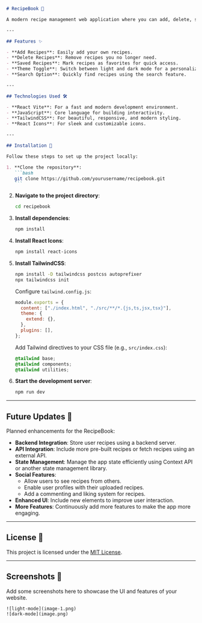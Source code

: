 ````markdown
# RecipeBook 🍴

A modern recipe management web application where you can add, delete, save, and search for recipes. Built with React Vite, JavaScript, TailwindCSS, and React Icons.

---

## Features ✨

- **Add Recipes**: Easily add your own recipes.
- **Delete Recipes**: Remove recipes you no longer need.
- **Saved Recipes**: Mark recipes as favorites for quick access.
- **Theme Toggle**: Switch between light and dark mode for a personalized experience.
- **Search Option**: Quickly find recipes using the search feature.

---

## Technologies Used 🛠

- **React Vite**: For a fast and modern development environment.
- **JavaScript**: Core language for building interactivity.
- **TailwindCSS**: For beautiful, responsive, and modern styling.
- **React Icons**: For sleek and customizable icons.

---

## Installation 🚀

Follow these steps to set up the project locally:

1. **Clone the repository**:
   ```bash
   git clone https://github.com/yourusername/recipebook.git
   ```
````

2. **Navigate to the project directory**:

   ```bash
   cd recipebook
   ```

3. **Install dependencies**:

   ```bash
   npm install
   ```

4. **Install React Icons**:

   ```bash
   npm install react-icons
   ```

5. **Install TailwindCSS**:

   ```bash
   npm install -D tailwindcss postcss autoprefixer
   npx tailwindcss init
   ```

   Configure `tailwind.config.js`:

   ```javascript
   module.exports = {
     content: ["./index.html", "./src/**/*.{js,ts,jsx,tsx}"],
     theme: {
       extend: {},
     },
     plugins: [],
   };
   ```

   Add Tailwind directives to your CSS file (e.g., `src/index.css`):

   ```css
   @tailwind base;
   @tailwind components;
   @tailwind utilities;
   ```

6. **Start the development server**:
   ```bash
   npm run dev
   ```

---

## Future Updates 🌟

Planned enhancements for the RecipeBook:

- **Backend Integration**: Store user recipes using a backend server.
- **API Integration**: Include more pre-built recipes or fetch recipes using an external API.
- **State Management**: Manage the app state efficiently using Context API or another state management library.
- **Social Features**:
  - Allow users to see recipes from others.
  - Enable user profiles with their uploaded recipes.
  - Add a commenting and liking system for recipes.
- **Enhanced UI**: Include new elements to improve user interaction.
- **More Features**: Continuously add more features to make the app more engaging.

---

## License 📄

This project is licensed under the [MIT License](LICENSE).

---

## Screenshots 📸

Add some screenshots here to showcase the UI and features of your website.

```
![light-mode](image-1.png)
![dark-mode](image.png)
```
